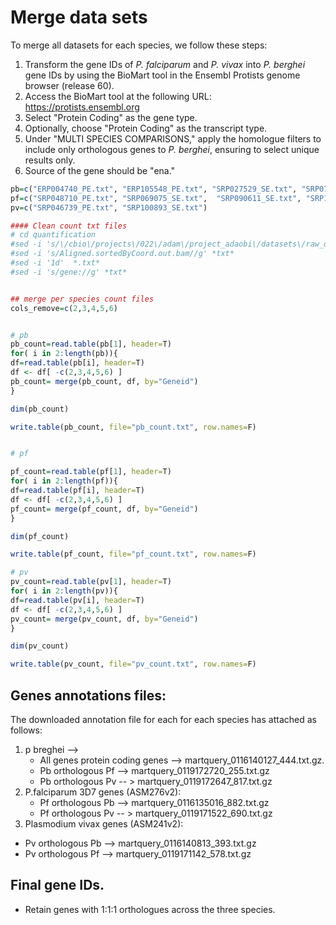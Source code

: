 # Merge data sets
To merge all datasets for each species, we follow these steps:

1. Transform the gene IDs of *P. falciparum* and *P. vivax* into *P. berghei* gene IDs by using the BioMart tool in the Ensembl Protists genome browser (release 60).
2. Access the BioMart tool at the following URL: https://protists.ensembl.org
3. Select "Protein Coding" as the gene type.
4. Optionally, choose "Protein Coding" as the transcript type.
5. Under "MULTI SPECIES COMPARISONS," apply the homologue filters to include only orthologous genes to *P. berghei*, ensuring to select unique results only.
6. Source of the gene should be "ena."

```R
pb=c("ERP004740_PE.txt", "ERP105548_PE.txt", "SRP027529_SE.txt", "SRP073801_PE.txt", "SRP099925_PE.txt", "SRP197607_PE.txt", "SRP197607_SE.txt", "SRP250329_SE.txt")
pf=c("SRP048710_PE.txt", "SRP069075_SE.txt",  "SRP090611_SE.txt", "SRP142460_SE.txt", "SRP211863_PE.txt" )
pv=c("SRP046739_PE.txt", "SRP100893_SE.txt")

#### Clean count txt files
# cd quantification
#sed -i 's/\/cbio\/projects\/022\/adam\/project_adaobi\/datasets\/raw_data_mapped\///g' *txt*
#sed -i 's/Aligned.sortedByCoord.out.bam//g' *txt*
#sed -i '1d'  *.txt*
#sed -i 's/gene://g' *txt*


## merge per species count files
cols_remove=c(2,3,4,5,6)


# pb
pb_count=read.table(pb[1], header=T)
for( i in 2:length(pb)){
df=read.table(pb[i], header=T)
df <- df[ -c(2,3,4,5,6) ]
pb_count= merge(pb_count, df, by="Geneid")
}

dim(pb_count)

write.table(pb_count, file="pb_count.txt", row.names=F)


# pf

pf_count=read.table(pf[1], header=T)
for( i in 2:length(pf)){
df=read.table(pf[i], header=T)
df <- df[ -c(2,3,4,5,6) ]
pf_count= merge(pf_count, df, by="Geneid")
}

dim(pf_count)

write.table(pf_count, file="pf_count.txt", row.names=F)

# pv
pv_count=read.table(pv[1], header=T)
for( i in 2:length(pv)){
df=read.table(pv[i], header=T)
df <- df[ -c(2,3,4,5,6) ]
pv_count= merge(pv_count, df, by="Geneid")
}

dim(pv_count)

write.table(pv_count, file="pv_count.txt", row.names=F)
```

## Genes annotations files:
The downloaded annotation file for each for each species has attached as follows: 

1. p breghei  --> 
   - All  genes protein coding genes -->  martquery_0116140127_444.txt.gz.
   - Pb orthologous Pf  --> martquery_0119172720_255.txt.gz
   - Pb orthologous Pv  -- > martquery_0119172647_817.txt.gz
2. P.falciparum 3D7 genes (ASM276v2):
   - Pf orthologous Pb  --> martquery_0116135016_882.txt.gz
   - Pf orthologous Pv  -- > martquery_0119171522_690.txt.gz
3.  Plasmodium vivax genes (ASM241v2):
   - Pv orthologous Pb  --> martquery_0116140813_393.txt.gz
   - Pv orthologous Pf  -->  martquery_0119171142_578.txt.gz



## Final gene IDs.
- Retain genes with 1:1:1 orthologues across the three species.